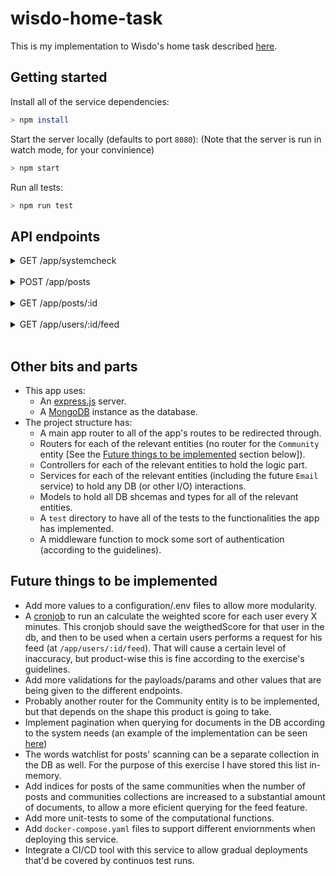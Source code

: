 # wisdo-home-task

This is my implementation to Wisdo's home task described [here](https://docs.google.com/document/d/1prMbvriOT5B1SOXG4MCD277-3gdMNbPFA4YiM7G5Z7Q/edit).

## Getting started
Install all of the service dependencies:
```bash
> npm install
```
Start the server locally (defaults to port `8080`):
(Note that the server is run in watch mode, for your convinience)
```bash
> npm start
```

Run all tests:
```bash
> npm run test
```

## API endpoints
<details>
<summary>
GET /app/systemcheck
</summary>
A regular systemcheck for the server.
</details>

</br>

<details>
<summary>
POST /app/posts
</summary>
This will create a new `Post` nd save it to the DB.
Payload looks like:
</br>
<code>
{ </br>
  &nbsp; author: ObjectId, </br>
  &nbsp; community: ObjectId, </br>
  &nbsp; post: { </br>
    &nbsp; title: string; </br> 
    &nbsp; summary?: string; </br>
    &nbsp; body: string; </br>
  &nbsp; } </br>
}
</code>
</details>

</br>

<details>
<summary>
GET /app/posts/:id
</summary>
This will return a specific post by its ID.
</details>

</br>

<details>
<summary>
GET /app/users/:id/feed
</summary>
This will return the feed for a specific user (by their ID).
This feed is a section I\in the app where the user sees posts that are “recommended” to him, ranked by a “relevance” score.</details>

</br>

## Other bits and parts
* This app uses:
  * An [express.js](https://expressjs.com/) server.
  * A [MongoDB](https://www.mongodb.com/) instance as the database.
* The project structure has:
  * A main app router to all of the app's routes to be redirected through.
  * Routers for each of the relevant entities (no router for the `Community` entity [See the [Future things to be implemented](https://github.com/ohad2712/wisdo-home-task/master/README.md#further-notes#future-things-to-be-implemented) section below]).
  * Controllers for each of the relevant entities to hold the logic part.
  * Services  for each of the relevant entities (including the future `Email` service) to hold any DB (or other I/O) interactions.
  * Models to hold all DB shcemas and types for all of the relevant entities.
  * A `test` directory to have all of the tests to the functionalities the app has implemented.
  * A middleware function to mock some sort of authentication (according to the guidelines).

## Future things to be implemented
* Add more values to a configuration/.env files to allow more modularity.
* A [cronjob](https://github.com/kelektiv/node-cron) to run an calculate the weighted score for each user every X minutes. This cronjob should save the weigthedScore for that user in the db, and then to be used when a certain users performs a request for his feed (at `/app/users/:id/feed`). That will cause a certain level of inaccuracy, but product-wise this is fine according to the exercise's guidelines.
* Add more validations for the payloads/params and other values that are being given to the different endpoints.
* Probably another router for the Community entity is to be implemented, but that depends on the shape this product is going to take. 
* Implement pagination when querying for documents in the DB according to the system needs (an example of the implementation can be seen [here](https://github.com/ohad2712/wisdo-home-task/blob/47d9e836073c82d708abff767463a6a7fa4059f6/src/services/users/index.ts#L31-L63))
* The words watchlist for posts' scanning can be a separate collection in the DB as well. For the purpose of this exercise I have stored this list in-memory.
* Add indices for posts of the same communities when the number of posts and communities collections are increased to a substantial amount of documents, to allow a more eficient querying for the feed feature.
* Add more unit-tests to some of the computational functions.
* Add `docker-compose.yaml` files to support different enviornments when deploying this service.
* Integrate a CI/CD tool with this service to allow gradual deployments that'd be covered by continuos test runs.
